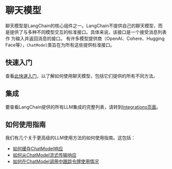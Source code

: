 # 聊天模型
聊天模型是LangChain的核心组件之一。LangChain不提供自己的聊天模型，而是提供了与多种不同模型交互的标准接口。具体来说，该接口是一个接受消息列表作
为输入并返回消息的接口。
有许多模型提供商（OpenAI、Cohere、Hugging Face等），`ChatModel`类旨在为所有这些提供标准接口。
## 快速入门
查看[此快速入门](https://python.langchain.com/docs/modules/model_io/chat/quick_start)，以了解如何使用聊天模型，包括它们提供的所有不同方法。
## 集成
要查看LangChain提供的所有LLM集成的完整列表，请转到[Integrations页面](https://python.langchain.com/docs/integrations/chat/)。
## 如何使用指南
我们有几个关于更高级的LLM使用方法的如何使用指南。这包括：

- [如何缓存ChatModel响应](https://python.langchain.com/docs/modules/model_io/chat/chat_model_caching)
- [如何从ChatModel流式传输响应](https://python.langchain.com/docs/modules/model_io/chat/streaming)
- [如何在ChatModel调用中跟踪令牌使用情况](https://python.langchain.com/docs/modules/model_io/chat/token_usage)